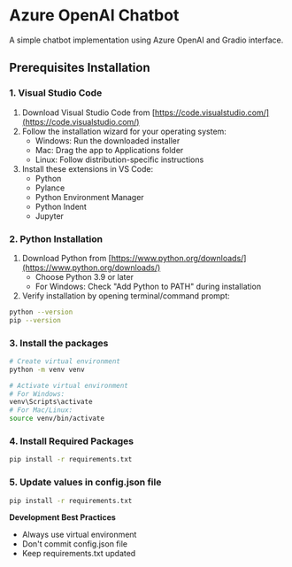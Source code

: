 # Azure OpenAI Chatbot

A simple chatbot implementation using Azure OpenAI and Gradio interface.

## Prerequisites Installation

### 1. Visual Studio Code
1. Download Visual Studio Code from [https://code.visualstudio.com/](https://code.visualstudio.com/)
2. Follow the installation wizard for your operating system:
   - Windows: Run the downloaded installer
   - Mac: Drag the app to Applications folder
   - Linux: Follow distribution-specific instructions
3. Install these extensions in VS Code:
    - Python
    - Pylance
    - Python Environment Manager
    - Python Indent
    - Jupyter

### 2. Python Installation
1. Download Python from [https://www.python.org/downloads/](https://www.python.org/downloads/)
   - Choose Python 3.9 or later
   - For Windows: Check "Add Python to PATH" during installation
2. Verify installation by opening terminal/command prompt:
```bash
python --version
pip --version
```

### 3. Install the packages
```bash
# Create virtual environment
python -m venv venv

# Activate virtual environment
# For Windows:
venv\Scripts\activate
# For Mac/Linux:
source venv/bin/activate
```

### 4. Install Required Packages
```bash
pip install -r requirements.txt
```

### 5. Update values in config.json file
```bash
pip install -r requirements.txt
```

**Development Best Practices**
- Always use virtual environment
- Don't commit config.json file
- Keep requirements.txt updated

